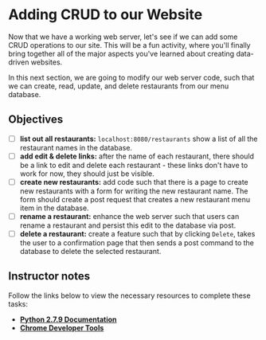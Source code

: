 # Adding CRUD to our Website

Now that we have a working web server, let's see if we can add some CRUD operations to our site. This will be a fun activity, where you'll finally bring together all of the major aspects you've learned about creating data-driven websites.

In this next section, we are going to modify our web server code, such that we can create, read, update, and delete restaurants from our menu database.

## Objectives

- [ ] **list out all restaurants:** `localhost:8080/restaurants` show a list of all the restaurant names in the database.
- [ ] **add edit & delete links:** after the name of each restaurant, there should be a link to edit and delete each restaurant - these links don't have to work for now, they should just be visible.
- [ ] **create new restaurants:** add code such that there is a page to create new restaurants with a form for writing the new restaurant name. The form should create a post request that creates a new restaurant menu item in the database.
- [ ] **rename a restaurant:** enhance the web server such that users can rename a restaurant and persist this edit to the database via post.
- [ ] **delete a restaurant:** create a feature such that by clicking `Delete`, takes the user to a confirmation page that then sends a post command to the database to delete the selected restaurant.

## Instructor notes
Follow the links below to view the necessary resources to complete these tasks:
* **[Python 2.7.9 Documentation](https://docs.python.org/2/)**
* **[Chrome Developer Tools](https://developer.chrome.com/devtools)**
